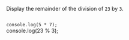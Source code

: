Display the remainder
of the division of `23` by `3`.

<Editor lang="javascript" type="exercise">
<code>
console.log(5 * 7);
</code>

<solution>
console.log(23 % 3);
</solution>
</Editor>